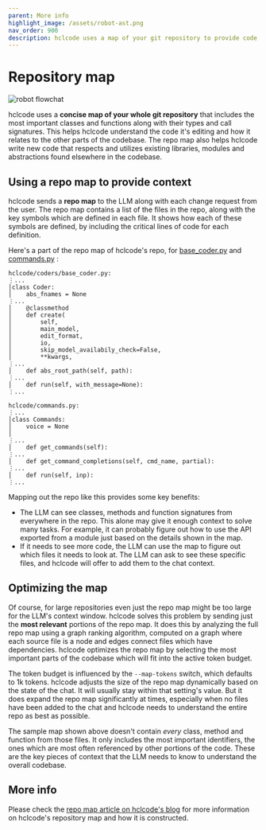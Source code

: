 ```yaml
---
parent: More info
highlight_image: /assets/robot-ast.png
nav_order: 900
description: hclcode uses a map of your git repository to provide code context to LLMs.
---
```


# Repository map

![robot flowchat](/assets/robot-ast.png)

hclcode
uses a **concise map of your whole git repository**
that includes
the most important classes and functions along with their types and call signatures.
This helps hclcode understand the code it's editing
and how it relates to the other parts of the codebase.
The repo map also helps hclcode write new code
that respects and utilizes existing libraries, modules and abstractions
found elsewhere in the codebase.

## Using a repo map to provide context

hclcode sends a **repo map** to the LLM along with
each change request from the user.
The repo map contains a list of the files in the
repo, along with the key symbols which are defined in each file.
It shows how each of these symbols are defined, by including the critical lines of code for each definition.

Here's a part of
the repo map of hclcode's repo, for
[base_coder.py](https://github.com/hclcode-AI/hclcode/blob/main/hclcode/coders/base_coder.py)
and
[commands.py](https://github.com/hclcode-AI/hclcode/blob/main/hclcode/commands.py)
:

```
hclcode/coders/base_coder.py:
⋮...
│class Coder:
│    abs_fnames = None
⋮...
│    @classmethod
│    def create(
│        self,
│        main_model,
│        edit_format,
│        io,
│        skip_model_availabily_check=False,
│        **kwargs,
⋮...
│    def abs_root_path(self, path):
⋮...
│    def run(self, with_message=None):
⋮...

hclcode/commands.py:
⋮...
│class Commands:
│    voice = None
│
⋮...
│    def get_commands(self):
⋮...
│    def get_command_completions(self, cmd_name, partial):
⋮...
│    def run(self, inp):
⋮...
```

Mapping out the repo like this provides some key benefits:

  - The LLM can see classes, methods and function signatures from everywhere in the repo. This alone may give it enough context to solve many tasks. For example, it can probably figure out how to use the API exported from a module just based on the details shown in the map.
  - If it needs to see more code, the LLM can use the map to figure out which files it needs to look at. The LLM can ask to see these specific files, and hclcode will offer to add them to the chat context.

## Optimizing the map

Of course, for large repositories even just the repo map might be too large
for the LLM's context window.
hclcode solves this problem by sending just the **most relevant**
portions of the repo map.
It does this by analyzing the full repo map using
a graph ranking algorithm, computed on a graph
where each source file is a node and edges connect
files which have dependencies.
hclcode optimizes the repo map by
selecting the most important parts of the codebase
which will
fit into the active token budget.

The token budget is
influenced by the `--map-tokens` switch, which defaults to 1k tokens.
hclcode adjusts the size of the repo map dynamically based on the state of the chat. It will usually stay within that setting's value. But it does expand the repo map
significantly at times, especially when no files have been added to the chat and hclcode needs to understand the entire repo as best as possible.


The sample map shown above doesn't contain *every* class, method and function from those
files.
It only includes the most important identifiers,
the ones which are most often referenced by other portions of the code.
These are the key pieces of context that the LLM needs to know to understand
the overall codebase.


## More info

Please check the
[repo map article on hclcode's blog](https://hclcode.chat/2023/10/22/repomap.html)
for more information on hclcode's repository map
and how it is constructed.
